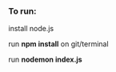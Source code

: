 <h3>To run:</h3>
<p>install node.js</p>
<p>run <b>npm install</b> on git/terminal</p>
<p>run <b>nodemon index.js</b></p>
